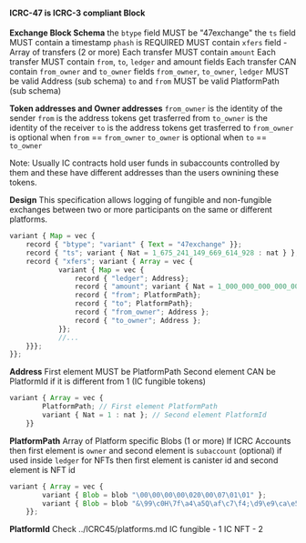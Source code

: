 #### ICRC-47 is ICRC-3 compliant Block

**Exchange Block Schema**
the `btype` field MUST be "47exchange" 
the `ts` field MUST contain a timestamp
`phash` is REQUIRED
MUST contain `xfers` field - Array of transfers (2 or more)
Each transfer MUST contain `amount`
Each transfer MUST contain `from`, `to`, `ledger` and amount fields
Each transfer CAN contain `from_owner` and `to_owner` fields
`from_owner`, `to_owner`, `ledger` MUST be valid Address (sub schema)
`to` and `from` MUST be valid PlatformPath (sub schema)


**Token addresses and Owner addresses**
`from_owner` is the identity of the sender
`from` is the address tokens get trasferred from
`to_owner` is the identity of the receiver
`to` is the address tokens get trasferred to
`from_owner` is optional when `from` == `from_owner`
`to_owner` is optional when `to` == `to_owner`

Note: Usually IC contracts hold user funds in subaccounts controlled by them and these have different addresses than the users ownining these tokens. 

**Design**
This specification allows logging of fungible and non-fungible exchanges between two or more participants on the same or different platforms.

```js
variant { Map = vec {
    record { "btype"; "variant" { Text = "47exchange" }};
    record { "ts"; variant { Nat = 1_675_241_149_669_614_928 : nat } };
    record { "xfers"; variant { Array = vec {
            variant { Map = vec {
                record { "ledger"; Address};
                record { "amount"; variant { Nat = 1_000_000_000_000_000_000 : nat }};
                record { "from"; PlatformPath};
                record { "to"; PlatformPath};
                record { "from_owner"; Address };
                record { "to_owner"; Address };
            }};
            //...
    }}};
}};


```

**Address**
First element MUST be PlatformPath
Second element CAN be PlatformId if it is different from 1 (IC fungible tokens)
```js
variant { Array = vec {
        PlatformPath; // First element PlatformPath
        variant { Nat = 1 : nat }; // Second element PlatformId
    }}
```

**PlatformPath**
Array of Platform specific Blobs (1 or more)
If ICRC Accounts then first element is `owner` and second element is `subaccount` (optional)
if used inside `ledger` for NFTs then first element is canister id and second element is NFT id

```js
variant { Array = vec {
        variant { Blob = blob "\00\00\00\00\020\00\07\01\01" };
        variant { Blob = blob "&\99\c0H\7f\a4\a5Q\af\c7\f4;\d9\e9\ca\e5 \e3\94\84\b5c\b6\97/\00\e6\a0\e9\d3p\1a" };
    }};
```

**PlatformId** 
Check ../ICRC45/platforms.md
IC fungible - 1
IC NFT - 2
